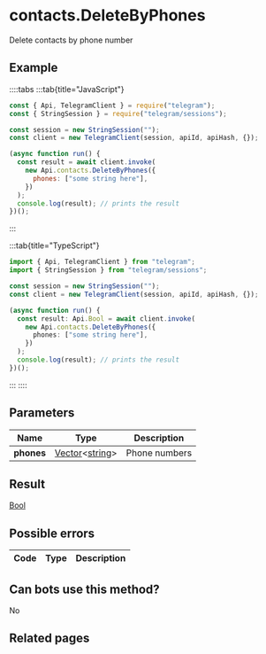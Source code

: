 # contacts.DeleteByPhones

Delete contacts by phone number

## Example

::::tabs
:::tab{title="JavaScript"}

```js
const { Api, TelegramClient } = require("telegram");
const { StringSession } = require("telegram/sessions");

const session = new StringSession("");
const client = new TelegramClient(session, apiId, apiHash, {});

(async function run() {
  const result = await client.invoke(
    new Api.contacts.DeleteByPhones({
      phones: ["some string here"],
    })
  );
  console.log(result); // prints the result
})();
```

:::

:::tab{title="TypeScript"}

```ts
import { Api, TelegramClient } from "telegram";
import { StringSession } from "telegram/sessions";

const session = new StringSession("");
const client = new TelegramClient(session, apiId, apiHash, {});

(async function run() {
  const result: Api.Bool = await client.invoke(
    new Api.contacts.DeleteByPhones({
      phones: ["some string here"],
    })
  );
  console.log(result); // prints the result
})();
```

:::
::::

## Parameters

|    Name    | Type                                                                                                 | Description   |
| :--------: | ---------------------------------------------------------------------------------------------------- | ------------- |
| **phones** | [Vector](https://core.telegram.org/type/Vector%20t)<[string](https://core.telegram.org/type/string)> | Phone numbers |

## Result

[Bool](https://core.telegram.org/type/Bool)

## Possible errors

| Code | Type | Description |
| :--: | ---- | ----------- |

## Can bots use this method?

No

## Related pages
